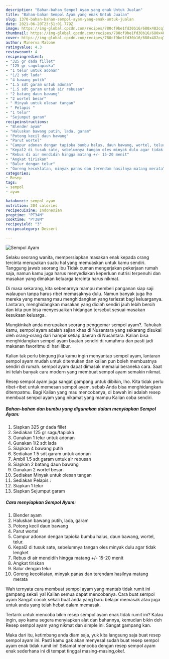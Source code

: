 ```yaml
---
description: "Bahan-bahan Sempol Ayam yang enak Untuk Jualan"
title: "Bahan-bahan Sempol Ayam yang enak Untuk Jualan"
slug: 1370-bahan-bahan-sempol-ayam-yang-enak-untuk-jualan
date: 2021-06-20T23:51:01.779Z
image: https://img-global.cpcdn.com/recipes/780cf9be1fd30b16/680x482cq70/sempol-ayam-foto-resep-utama.jpg
thumbnail: https://img-global.cpcdn.com/recipes/780cf9be1fd30b16/680x482cq70/sempol-ayam-foto-resep-utama.jpg
cover: https://img-global.cpcdn.com/recipes/780cf9be1fd30b16/680x482cq70/sempol-ayam-foto-resep-utama.jpg
author: Minerva Malone
ratingvalue: 4.3
reviewcount: 4
recipeingredient:
- "325 gr dada fillet"
- "125 gr sagutapioka"
- "1 telur untuk adonan"
- "1/2 sdt lada"
- "4 bawang putih"
- "1.5 sdt garam untuk adonan"
- "1.5 sdt garam untuk air rebusan"
- "2 batang daun bawang"
- "2 wortel besar"
- " Minyak untuk olesan tangan"
- " Pelapis "
- "1 telur"
- "Sejumput garam"
recipeinstructions:
- "Blender ayam"
- "Haluskan bawang putih, lada, garam"
- "Potong kecil daun bawang"
- "Parut wortel"
- "Campur adonan dengan tapioka bumbu halus, daun bawang, wortel, telur."
- "Kepal2 di tusuk sate, sebelumnya tangan oles minyak dulu agar tidak lengket"
- "Rebus di air mendidih hingga matang +/- 15-20 menit"
- "Angkat tiriskan"
- "Balur dengan telur"
- "Goreng kecoklatan, minyak panas dan terendam hasilnya matang merata"
categories:
- Resep
tags:
- sempol
- ayam

katakunci: sempol ayam 
nutrition: 204 calories
recipecuisine: Indonesian
preptime: "PT34M"
cooktime: "PT38M"
recipeyield: "3"
recipecategory: Dessert

---
```



![Sempol Ayam](https://img-global.cpcdn.com/recipes/780cf9be1fd30b16/680x482cq70/sempol-ayam-foto-resep-utama.jpg)

Selaku seorang wanita, mempersiapkan masakan enak kepada orang tercinta merupakan suatu hal yang memuaskan untuk kamu sendiri. Tanggung jawab seorang ibu Tidak cuman mengerjakan pekerjaan rumah saja, namun kamu juga harus menyediakan keperluan nutrisi terpenuhi dan masakan yang dimakan keluarga tercinta harus nikmat.

Di masa  sekarang, kita sebenarnya mampu membeli panganan siap saji walaupun tanpa harus ribet memasaknya dulu. Namun banyak juga lho mereka yang memang mau menghidangkan yang terlezat bagi keluarganya. Lantaran, menghidangkan masakan yang diolah sendiri jauh lebih bersih dan kita pun bisa menyesuaikan hidangan tersebut sesuai masakan kesukaan keluarga. 



Mungkinkah anda merupakan seorang penggemar sempol ayam?. Tahukah kamu, sempol ayam adalah sajian khas di Nusantara yang sekarang disukai oleh orang-orang dari hampir setiap daerah di Nusantara. Kalian bisa menghidangkan sempol ayam buatan sendiri di rumahmu dan pasti jadi makanan favoritmu di hari libur.

Kalian tak perlu bingung jika kamu ingin menyantap sempol ayam, lantaran sempol ayam mudah untuk ditemukan dan kalian pun boleh membuatnya sendiri di rumah. sempol ayam dapat dimasak memalui beraneka cara. Saat ini telah banyak cara modern yang membuat sempol ayam semakin nikmat.

Resep sempol ayam juga sangat gampang untuk dibikin, lho. Kita tidak perlu ribet-ribet untuk memesan sempol ayam, sebab Anda bisa menghidangkan ditempatmu. Bagi Kalian yang mau mencobanya, di bawah ini adalah resep membuat sempol ayam yang nikamat yang mampu Kalian coba sendiri.

<!--inarticleads1-->

##### Bahan-bahan dan bumbu yang digunakan dalam menyiapkan Sempol Ayam:

1. Siapkan 325 gr dada fillet
1. Sediakan 125 gr sagu/tapioka
1. Gunakan 1 telur untuk adonan
1. Gunakan 1/2 sdt lada
1. Siapkan 4 bawang putih
1. Sediakan 1.5 sdt garam untuk adonan
1. Ambil 1.5 sdt garam untuk air rebusan
1. Siapkan 2 batang daun bawang
1. Gunakan 2 wortel besar
1. Sediakan  Minyak untuk olesan tangan
1. Sediakan  Pelapis :
1. Siapkan 1 telur
1. Siapkan Sejumput garam




<!--inarticleads2-->

##### Cara menyiapkan Sempol Ayam:

1. Blender ayam
1. Haluskan bawang putih, lada, garam
1. Potong kecil daun bawang
1. Parut wortel
1. Campur adonan dengan tapioka bumbu halus, daun bawang, wortel, telur.
1. Kepal2 di tusuk sate, sebelumnya tangan oles minyak dulu agar tidak lengket
1. Rebus di air mendidih hingga matang +/- 15-20 menit
1. Angkat tiriskan
1. Balur dengan telur
1. Goreng kecoklatan, minyak panas dan terendam hasilnya matang merata




Wah ternyata cara membuat sempol ayam yang mantab tidak rumit ini gampang sekali ya! Kalian semua dapat mencobanya. Cara buat sempol ayam Sangat cocok sekali buat anda yang baru belajar memasak atau juga untuk anda yang telah hebat dalam memasak.

Tertarik untuk mencoba bikin resep sempol ayam enak tidak rumit ini? Kalau ingin, ayo kamu segera menyiapkan alat dan bahannya, kemudian bikin deh Resep sempol ayam yang nikmat dan simple ini. Sangat gampang kan. 

Maka dari itu, ketimbang anda diam saja, yuk kita langsung saja buat resep sempol ayam ini. Pasti kamu gak akan menyesal sudah buat resep sempol ayam enak tidak rumit ini! Selamat mencoba dengan resep sempol ayam enak sederhana ini di tempat tinggal masing-masing,oke!.

